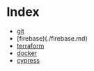 # Index

- [git](./git.md)
- [firebase)(./firebase.md)
- [terraform](./terraform.md)
- [docker](./docker-notes.md)
- [cypress](./cypress.md)
